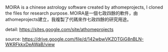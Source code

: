  MOIRA is a chinese astrology software created by athomeprojects, I cloned the files for research purpose. MOIRA是一個七政四餘的軟件，由athomeprojects建立，我複製了代碼來作七政四餘的研究用途。
 
 detail: https://sites.google.com/site/athomeprojects
 
 source: https://drive.google.com/file/d/142wbwVKZOTGiG8nBLN-WKRFkkxDeAWaB/view
